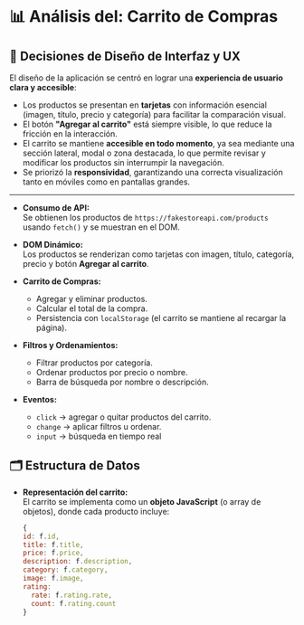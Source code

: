 # 📊 Análisis del: Carrito de Compras

## 🎨 Decisiones de Diseño de Interfaz y UX

El diseño de la aplicación se centró en lograr una **experiencia de usuario clara y accesible**:  
- Los productos se presentan en **tarjetas** con información esencial (imagen, título, precio y categoría) para facilitar la comparación visual.  
- El botón **"Agregar al carrito"** está siempre visible, lo que reduce la fricción en la interacción.  
- El carrito se mantiene **accesible en todo momento**, ya sea mediante una sección lateral, modal o zona destacada, lo que permite revisar y modificar los productos sin interrumpir la navegación.  
- Se priorizó la **responsividad**, garantizando una correcta visualización tanto en móviles como en pantallas grandes.  

---

- **Consumo de API:**  
  Se obtienen los productos de `https://fakestoreapi.com/products` usando `fetch()` y se muestran en el DOM.

- **DOM Dinámico:**  
  Los productos se renderizan como tarjetas con imagen, título, categoría, precio y botón **Agregar al carrito**.

- **Carrito de Compras:**  
  - Agregar y eliminar productos.  
  - Calcular el total de la compra.  
  - Persistencia con `localStorage` (el carrito se mantiene al recargar la página).  

- **Filtros y Ordenamientos:**  
  - Filtrar productos por categoría.  
  - Ordenar productos por precio o nombre.  
  - Barra de búsqueda por nombre o descripción.  

- **Eventos:**  
  - `click` → agregar o quitar productos del carrito.  
  - `change` → aplicar filtros u ordenar.  
  - `input` → búsqueda en tiempo real


## 🗂️ Estructura de Datos

- **Representación del carrito:**  
  El carrito se implementa como un **objeto JavaScript** (o array de objetos), donde cada producto incluye:  
  ```js
  {
  id: f.id,
  title: f.title,
  price: f.price,
  description: f.description,
  category: f.category,
  image: f.image,
  rating: 
    rate: f.rating.rate,
    count: f.rating.count
  }


